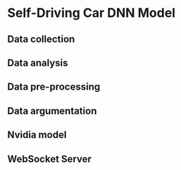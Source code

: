 # Self-Driving Car DNN Model

## Data collection

## Data analysis

## Data pre-processing

## Data argumentation

## Nvidia model

## WebSocket Server
